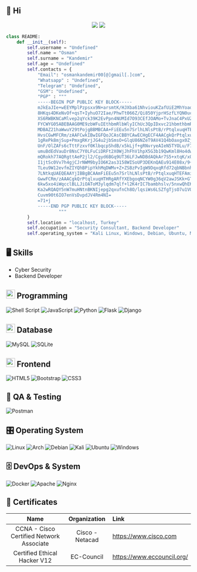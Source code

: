 
## 👋 Hi

<p align="center"> <img src="https://komarev.com/ghpvc/?username=OsmanKandemir&label=Profile Views&color=brightgreen&style=plastic" /> <a href="https://twitter.com/osmankndmr?ref_src=twsrc%5Etfw" class="twitter-follow-button">
<a href="https://twitter.com/osmankndmr?ref_src=twsrc%5Etfw" class="twitter-follow-button">
<img src="https://img.shields.io/twitter/follow/osmankndmr?style=social" />
</a>
</p>
    
```python
class README:
    def __init__(self):
        self.username = "Undefined"
        self.name = "Osman"
        self.surname = "Kandemir"
        self.age = "Undefined"
        self.contacts = {
            "Email": "osmankandemir00[@]gmail[.]com",
            "Whatsapp" : "Undefined",
            "Telegram": "Undefined",
            "GSM": "Undefined",
            "PGP" : """
			-----BEGIN PGP PUBLIC KEY BLOCK-----
			mJkEaJIe+wEEYMplPzpsxx9N+arsmtK/HJXba61NhviouKZafUiE2MhYoaq1kB0F
			8HKqs4DKeNvOf+qsT+IyhuO72Iae/PhwTt066Z/Qi850YjprHSzfLYQN0ucGTZ6c
			XS6RWBKNCaMlvep2qYck39K2EvPpn4NUMId7O93CEfJOAMo+TvJnaC4PxUZxWWXW
			FYCWYG05ABEBAAG0ME9zbWFuIEthbmRlbWlyIChUc3QpIDxvc21hbmthbmRlbWly
			MDBAZ21haWwuY29tPojgBBMBCAA+FiEEu5n7SrlhLNlsPtB/rPtqlxuqHTEFAmiS
			HvsCGwMFCRm/zAAFCwkIBwIGFQoJCAsCBBYCAwECHgECF4AACgkQrPtqlxuqHTHv
			1gRePk8mjSup+PmxgRKrjJG4u2jbSmsO+GlqU86NZeT9AV41Q4bOaxgx0ZjN4tm1
			UnF/OlZAFs6cTttFzxvf0KlbqcpShdB/x5kLjf+gRNvryeAIeN5TYOLu/F7lJ99J
			umuBdEdVauDr8NsC7Y0LFuCiDRFt2X0WjJhFhV1hpX5G3b19QwKml8Ho4dwozLy4
			mQRokh77AQRgttAeP2jl2/Cgyd6BGq9UT36LFJwNDBdAQkAr7S5+xtqK/xQXO3fZ
			I1jtSc0Vv7h4gjCJrNWM9byIO6K2as3158WISoUP3DEKnQAEu914E08x/9+X6vld
			TLeu9W12evfmZIYQhBPipYkhMqDWMv+Z+ZSBzPvIgW9DqxqRfd72qbNBbnhGKCRn
			7LNtkqUAEQEAAYjIBBgBCAAmFiEEu5n7SrlhLNlsPtB/rPtqlxuqHTEFAmiSHvsC
			GwwFCRm/zAAACgkQrPtqlxuqHTHRgARfYXEbgoqNCYW0g36qV2awJSKk+GTrsI0R
			6kw5xo4iWqcclBLLJiOAToM3ylqdm7qlf+l2K4rIC7bambhslv/5nxwQhEKaG1Qg
			Ka2wRQAQY5nW7muHNtnBKNIjepg2qxufnCh8O/lqsiWs6LSZfgTjsO7u1VQzu+d3
			Cuvm90t6IO7enVsDvpdJV4Rm4NI=
			=71+j
			-----END PGP PUBLIC KEY BLOCK-----
                    """
        }
        self.location = "localhost, Turkey"
        self.occupation = "Security Consultant, Backend Developer"
        self.operating_system = "Kali Linux, Windows, Debian, Ubuntu, Mint"
```

 ## 🖥️ Skills
 
 - Cyber Security
 - Backend Developer

## <img src="https://cdn.iconscout.com/icon/free/png-256/coding-294-459944.png" width="24px" height="24px"> Programming

![Shell Script](https://img.shields.io/badge/shell_script-%23121011.svg?style=for-the-badge&logo=gnu-bash&logoColor=white)
![JavaScript](https://img.shields.io/badge/javascript-%23323330.svg?style=for-the-badge&logo=javascript&logoColor=%23F7DF1E)
![Python](https://img.shields.io/badge/python-3670A0?style=for-the-badge&logo=python&logoColor=ffdd54)
![Flask](https://img.shields.io/badge/flask-%23000.svg?style=for-the-badge&logo=flask&logoColor=white)
![Django](https://img.shields.io/badge/django-%23092E20.svg?style=for-the-badge&logo=django&logoColor=white)

## <img src="https://cdn.iconscout.com/icon/free/png-256/database-828-448141.png" width="24px" height="24px"> Database

![MySQL](https://img.shields.io/badge/mysql-%2300f.svg?style=for-the-badge&logo=mysql&logoColor=white)
![SQLite](https://img.shields.io/badge/sqlite-%2307405e.svg?style=for-the-badge&logo=sqlite&logoColor=white)

## <img src="https://cdn.iconscout.com/icon/premium/png-256-thumb/frontend-1874446-1587018.png" width="24px" height="24px"> Frontend
![HTML5](https://img.shields.io/badge/html5-%23E34F26.svg?style=for-the-badge&logo=html5&logoColor=white)
![Bootstrap](https://img.shields.io/badge/bootstrap-%23563D7C.svg?style=for-the-badge&logo=bootstrap&logoColor=white)
![CSS3](https://img.shields.io/badge/css3-%231572B6.svg?style=for-the-badge&logo=css3&logoColor=white)

## 🧪 QA & Testing
![Postman](https://img.shields.io/badge/Postman-FF6C37?style=for-the-badge&logo=postman&logoColor=white)

## 🎛️ Operating System
![Linux](https://img.shields.io/badge/Linux-FCC624?style=for-the-badge&logo=linux&logoColor=black)
![Arch](https://img.shields.io/badge/Arch%20Linux-1793D1?logo=arch-linux&logoColor=fff&style=for-the-badge)
![Debian](https://img.shields.io/badge/Debian-D70A53?style=for-the-badge&logo=debian&logoColor=white)
![Kali](https://img.shields.io/badge/Kali-268BEE?style=for-the-badge&logo=kalilinux&logoColor=white)
![Ubuntu](https://img.shields.io/badge/Ubuntu-E95420?style=for-the-badge&logo=ubuntu&logoColor=white)
![Windows](https://img.shields.io/badge/Windows-0078D6?style=for-the-badge&logo=windows&logoColor=white)

## 🗄️ DevOps & System
![Docker](https://img.shields.io/badge/docker-%230db7ed.svg?style=for-the-badge&logo=docker&logoColor=white)
![Apache](https://img.shields.io/badge/apache-%23D42029.svg?style=for-the-badge&logo=apache&logoColor=white)
![Nginx](https://img.shields.io/badge/nginx-%23009639.svg?style=for-the-badge&logo=nginx&logoColor=white)

## 📜 Certificates

|                           Name                          |        Organization         |               Link                   |
| :-----------------------------------------------------: | :-------------------------: | :----------------------------------- |
| CCNA - Cisco Certified Network Associate                | Cisco - Netacad             | https://www.cisco.com                |
| Certified Ethical Hacker V12                            | EC-Council                  | https://www.eccouncil.org/           |



 
 
